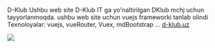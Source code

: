 D-Klub
Ushbu web site D-Klub IT ga yo'naltirilgan DKlub mchj uchun tayyorlanmoqda.
ushbu web site uchun vuejs frameworki tanlab olindi
Texnoloyalar: vuejs, vueRouter, Vuex, mdBootstrap ...  <a href = 'https://d-klub.uz'> d-klub.uz </a>

<img src = 'https://d-klub.uz/assets/dkk.591eb84a.png' >
